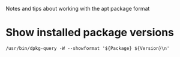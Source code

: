 Notes and tips about working with the apt package format

# Show installed package versions

```
/usr/bin/dpkg-query -W --showformat '${Package} ${Version}\n'
```
